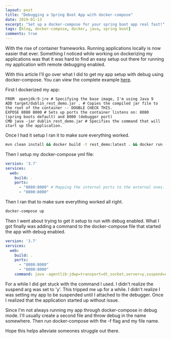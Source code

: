 ```yaml
---
layout: post
title: "Debugging a Spring Boot App with docker-compose"
date: 2019-01-13
excerpt: "Set up a docker-compose for your spring boot app real fast!"
tags: [blog, docker-compose, docker, java, spring boot]
comments: true
---
```


With the rise of container frameworks. Running applications locally is now easier that ever. 
Something I noticed while working on dockerizing my applications was that it was hard to find an easy setup out there for running my application with remote debugging enabled.

With this article I'll go over what I did to get my app setup with debug using docker-compose. You can view the complete example [here](https://github.com/Danondso/dublin_rest_demo).

First I dockerized my app:

```Docker 
FROM  openjdk:9-jre # Specifying the base image, I'm using Java 9
ADD target/dublin_rest_demo.jar . # Copies the compiled jar file to the root of the container -- DOUBLE CHECK THIS. 
EXPOSE 8080 8000 # Sets up ports the container listens on: 8080 (spring boots default) and 8000 (debugger port)
CMD java -jar dublin_rest_demo.jar # Specifies the command that will start up the application. 
```
Once I had it setup I ran it to make sure everything worked. 
```cmd
mvn clean install && docker build -t rest_demo:latest . && docker run -p 8080:8080 -p 8000:8000 
```

Then I setup my docker-compose yml file: 

```yml
version: '3.7'
services:
  web:
    build: .
    ports:
      - "8080:8080" # Mapping the internal ports to the external ones. 
      - "8000:8000"
```

Then I ran that to make sure everything worked all right. 
```cmd
docker-compose up
```
Then I went about trying to get it setup to run with debug enabled. What I got finally was adding a command to the docker-compose file that started the app with debug enabled.

```yml
version: '3.7'
services:
  web:
    build: .
    ports:
      - "8080:8080"
      - "8000:8000"
    command: java -agentlib:jdwp=transport=dt_socket,server=y,suspend=n,address=*:8000 -jar dublin_rest_demo.jar
```

For a while I did get stuck with the command I used. I didn't realize the suspend arg was set to 'y'. This tripped me up for a while. I didn't realize I was setting my app to be suspended until I attached to the debugger. Once I realized that the application started up without issue. 

Since I'm not always running my app through docker-compose in debug mode. I'll usually create a second file and throw debug in the name somewhere. Then run docker-compose with the -f flag and my file name. 



Hope this helps alleviate someones struggle out there. 